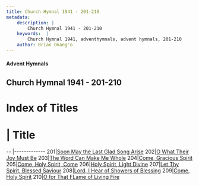 ```yaml
---
title: Church Hymnal 1941 - 201-210
metadata:
    description: |
        Church Hymnal 1941 - 201-210
    keywords:  |
        Church Hymnal 1941, adventhymnals, advent hymnals, 201-210
    author: Brian Onang'o
---
```


#### Advent Hymnals
## Church Hymnal 1941 - 201-210

# Index of Titles
# | Title                        
-- |-------------
201|[Soon May the Last Glad Song Arise](/church-hymnal/201-300/201-210/Soon-May-the-Last-Glad-Song-Arise)
202|[O What Their Joy Must Be](/church-hymnal/201-300/201-210/O-What-Their-Joy-Must-Be)
203|[The Word Can Make Me Whole](/church-hymnal/201-300/201-210/The-Word-Can-Make-Me-Whole)
204|[Come, Gracious Spirit](/church-hymnal/201-300/201-210/Come,-Gracious-Spirit)
205|[Come, Holy Spirit, Come](/church-hymnal/201-300/201-210/Come,-Holy-Spirit,-Come)
206|[Holy Spirit, Light Divine](/church-hymnal/201-300/201-210/Holy-Spirit,-Light-Divine)
207|[Let Thy Spirit, Blessed Saviour](/church-hymnal/201-300/201-210/Let-Thy-Spirit,-Blessed-Saviour)
208|[Lord, I Hear of Showers of Blessing](/church-hymnal/201-300/201-210/Lord,-I-Hear-of-Showers-of-Blessing)
209|[Come, Holy Spirit](/church-hymnal/201-300/201-210/Come,-Holy-Spirit)
210|[O for That FLame of Living Fire](/church-hymnal/201-300/201-210/O-for-That-FLame-of-Living-Fire)